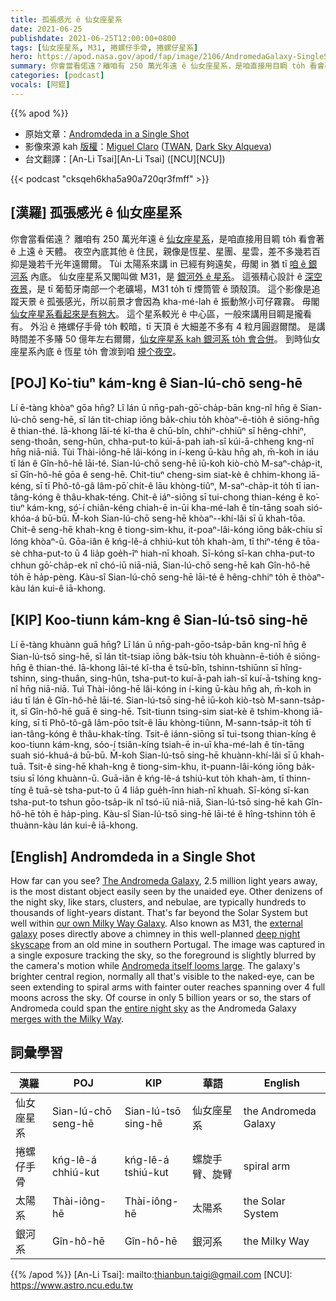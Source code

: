 ```yaml
---
title: 孤張感光 ê 仙女座星系
date: 2021-06-25
publishdate: 2021-06-25T12:00:00+0800
tags: [仙女座星系, M31, 捲螺仔手骨, 捲螺仔星系]
hero: https://apod.nasa.gov/apod/fap/image/2106/AndromedaGalaxy-SingleShotMina-4688-net1200.jpg
summary: 你會當看偌遠？離咱有 250 萬光年遠 ê 仙女座星系，是咱直接用目睭 to̍h 看會著 ê 上遠 ê 天體。
categories: [podcast]
vocals: [阿錕]
---
```


{{% apod %}}

- 原始文章：[Andromdeda in a Single Shot](https://apod.nasa.gov/apod/ap210625.html)
- 影像來源 kah [版權][copyright]：[Miguel Claro](http://www.miguelclaro.com/wp/) ([TWAN](http://www.twanight.org/claro), [Dark Sky Alqueva](http://www.darkskyalqueva.com/))
- 台文翻譯：[An-Li Tsai][An-Li Tsai] ([NCU][NCU])

{{< podcast "cksqeh6kha5a90a720qr3fmff" >}}

## [漢羅] 孤張感光 ê 仙女座星系
你會當看偌遠？
離咱有 250 萬光年遠 ê [仙女座星系][The Andromeda Galaxy]，是咱直接用目睭 to̍h 看會著 ê 上遠 ê 天體。
夜空內底其他 ê 住民，親像是恆星、星團、星雲，差不多幾若百抑是幾若千光年遠爾爾。
Tùi 太陽系來講 in 已經有夠遠矣，毋閣 in 猶 tī [咱 ê 銀河系][our own Milky Way Galaxy] 內底。
仙女座星系又閣叫做 M31，是 [銀河外 ê 星系][external galaxy]。
這張精心設計 ê [深空夜景][deep night skyscape]，是 tī 葡萄牙南部一个老礦場，M31 to̍h tī 煙筒管 ê 頭殼頂。
這个影像是追蹤天景 ê 孤張感光，所以前景才會因為 kha-mé-lah ê 振動煞小可仔霧霧。
毋閣 [仙女座星系看起來是有夠大][Andromeda itself looms large]。
這个星系較光 ê 中心區，一般來講用目睭是攏看有。
外沿 ê 捲螺仔手骨 to̍h 較暗，tī 天頂 ê 大細差不多有 4 粒月圓遐爾闊。
是講時間差不多賰 50 億年左右爾爾，[仙女座星系 kah 銀河系 to̍h 會合併][merges with the Milky Way]。
到時仙女座星系內底 ê 恆星 to̍h 會湠到咱 [規个夜空][entire night sky]。


## [POJ] Ko͘-tiuⁿ kám-kng ê Sian-lú-chō seng-hē
Lí ē-tàng khòaⁿ gōa hn̄g?
Lî lán ū nn̄g-pah-gō͘-cha̍p-bān kng-nî hn̄g ê Sian-lú-chō seng-hē, sī lán ti̍t-chiap iōng ba̍k-chiu to̍h khòaⁿ-ē-tio̍h ê siōng-hn̄g ê thian-thé.
Iā-khong lāi-té kî-tha ê chū-bîn, chhiⁿ-chhiūⁿ sī hêng-chhiⁿ, seng-thoân, seng-hûn, chha-put-to kúi-ā-pah iah-sī kúi-ā-chheng kng-nî hn̄g niā-niā.
Tùi Thài-iông-hē lâi-kóng in í-keng ū-kàu hn̄g ah, m̄-koh in iáu tī lán ê Gîn-hô-hē lāi-té.
Sian-lú-chō seng-hē iū-koh kiò-chò M-saⁿ-cha̍p-it, sī Gîn-hô-hē gōa ê seng-hē.
Chit-tiuⁿ cheng-sim siat-kè ê chhim-khong iā-kéng, sī tī Phô-tô-gâ lâm-pō͘ chi̍t-ê lāu khòng-tiûⁿ, M-saⁿ-cha̍p-it to̍h tī ian-tâng-kóng ê thâu-khak-téng.
Chit-ê iáⁿ-siōng sī tui-chong thian-kéng ê ko͘-tiuⁿ kám-kng, só͘-í chiân-kéng chiah-ē in-ūi kha-mé-lah ê tín-tāng soah sió-khóa-á bū-bū.
M̄-koh Sian-lú-chō seng-hē khòaⁿ--khí-lâi sī ū khah-tōa.
Chit-ê seng-hē khah-kng ê tiong-sim-khu, it-poaⁿ-lâi-kóng iōng ba̍k-chiu sī lóng khòaⁿ-ū.
Gōa-iân ê kńg-lê-á chhiú-kut to̍h khah-àm, tī thiⁿ-téng ê tōa-sè chha-put-to ū 4 lia̍p goe̍h-îⁿ hiah-nī khoah.
Sī-kóng sî-kan chha-put-to chhun gō͘-cha̍p-ek nî chó-iū niā-niā, Sian-lú-chō seng-hē kah Gîn-hô-hē to̍h ē ha̍p-pèng.
Kàu-sî Sian-lú-chō seng-hē lāi-té ê hêng-chhiⁿ to̍h ē thòaⁿ-kàu lán kui-ê iā-khong.


## [KIP] Koo-tiunn kám-kng ê Sian-lú-tsō sing-hē
Lí ē-tàng khuànn guā hn̄g?
Lî lán ū nn̄g-pah-gōo-tsa̍p-bān kng-nî hn̄g ê Sian-lú-tsō sing-hē, sī lán ti̍t-tsiap iōng ba̍k-tsiu to̍h khuànn-ē-tio̍h ê siōng-hn̄g ê thian-thé.
Iā-khong lāi-té kî-tha ê tsū-bîn, tshinn-tshiūnn sī hîng-tshinn, sing-thuân, sing-hûn, tsha-put-to kuí-ā-pah iah-sī kuí-ā-tshing kng-nî hn̄g niā-niā.
Tuì Thài-iông-hē lâi-kóng in í-king ū-kàu hn̄g ah, m̄-koh in iáu tī lán ê Gîn-hô-hē lāi-té.
Sian-lú-tsō sing-hē iū-koh kiò-tsò M-sann-tsa̍p-it, sī Gîn-hô-hē guā ê sing-hē.
Tsit-tiunn tsing-sim siat-kè ê tshim-khong iā-kíng, sī tī Phô-tô-gâ lâm-pōo tsi̍t-ê lāu khòng-tiûnn, M-sann-tsa̍p-it to̍h tī ian-tâng-kóng ê thâu-khak-tíng.
Tsit-ê iánn-siōng sī tui-tsong thian-kíng ê koo-tiunn kám-kng, sóo-í tsiân-kíng tsiah-ē in-uī kha-mé-lah ê tín-tāng suah sió-khuá-á bū-bū.
M̄-koh Sian-lú-tsō sing-hē khuànn-khí-lâi sī ū khah-tuā.
Tsit-ê sing-hē khah-kng ê tiong-sim-khu, it-puann-lâi-kóng iōng ba̍k-tsiu sī lóng khuànn-ū.
Guā-iân ê kńg-lê-á tshiú-kut to̍h khah-àm, tī thinn-tíng ê tuā-sè tsha-put-to ū 4 lia̍p gue̍h-înn hiah-nī khuah.
Sī-kóng sî-kan tsha-put-to tshun gōo-tsa̍p-ik nî tsó-iū niā-niā, Sian-lú-tsō sing-hē kah Gîn-hô-hē to̍h ē ha̍p-pìng.
Kàu-sî Sian-lú-tsō sing-hē lāi-té ê hîng-tshinn to̍h ē thuànn-kàu lán kui-ê iā-khong.


## [English] Andromdeda in a Single Shot

How far can you see?
[The Andromeda Galaxy][The Andromeda Galaxy], 2.5 million light years away, is the most distant object easily seen by the unaided eye.
Other denizens of the night sky, like stars, clusters, and nebulae, are typically hundreds to thousands of light-years distant.
That's far beyond the Solar System but well within [our own Milky Way Galaxy][our own Milky Way Galaxy].
Also known as M31, the [external galaxy][external galaxy] poses directly above a chimney in this well-planned [deep night skyscape][deep night skyscape] from an old mine in southern Portugal.
The image was captured in a single exposure tracking the sky, so the foreground is slightly blurred by the camera's motion while [Andromeda itself looms large][Andromeda itself looms large].
The galaxy's brighter central region, normally all that's visible to the naked-eye, can be seen extending to spiral arms with fainter outer reaches spanning over 4 full moons across the sky.
Of course in only 5 billion years or so, the stars of Andromeda could span the [entire night sky][entire night sky] as the Andromeda Galaxy [merges with the Milky Way][merges with the Milky Way].


## 詞彙學習

|漢羅|POJ|KIP|華語|English|
|-|-|-|-|-|
|仙女座星系|Sian-lú-chō seng-hē|Sian-lú-tsō sing-hē|仙女座星系|the Andromeda Galaxy|
|捲螺仔手骨|kńg-lê-á chhiú-kut|kńg-lê-á tshiú-kut|螺旋手臂、旋臂|spiral arm|
|太陽系|Thài-iông-hē|Thài-iông-hē|太陽系|the Solar System|
|銀河系|Gîn-hô-hē|Gîn-hô-hē|銀河系|the Milky Way|

{{% /apod %}}
[An-Li Tsai]: mailto:thianbun.taigi@gmail.com
[NCU]: https://www.astro.ncu.edu.tw

[copyright]: https://apod.nasa.gov/apod/fap/lib/about_apod.html#srapply


[The Andromeda Galaxy]:http://en.wikipedia.org/wiki/Andromeda_Galaxy
[our own Milky Way Galaxy]:https://apod.nasa.gov/apod/ap110520.html
[external galaxy]:https://apod.nasa.gov/apod/ap200430.html
[deep night skyscape]:https://www.miguelclaro.com/wp/portfolio/andromeda-galaxy-shinning-perfectly-aligned-with-a-chimney-in-a-single-photo-exposure/
[Andromeda itself looms large]:https://apod.nasa.gov/apod/ap200925.html
[entire night sky]:https://hubblesite.org/contents/media/images/2012/20/3038-Image.html?news=true
[merges with the Milky Way]:https://en.wikipedia.org/wiki/Andromeda%E2%80%93Milky_Way_collision

